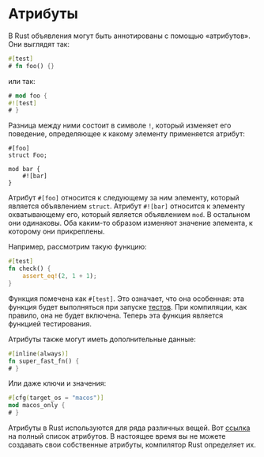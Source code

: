 # Атрибуты

В Rust объявления могут быть аннотированы с помощью «атрибутов». Они выглядят
так:

```rust
#[test]
# fn foo() {}
```

или так:

```rust
# mod foo {
#![test]
# }
```

Разница между ними состоит в символе `!`, который изменяет его поведение,
определяющее к какому элементу применяется атрибут:

```rust,ignore
#[foo]
struct Foo;

mod bar {
    #![bar]
}
```

Атрибут `#[foo]` относится к следующему за ним элементу, который является
объявлением `struct`. Атрибут `#![bar]` относится к элементу охватывающему его,
который является объявлением `mod`. В остальном они одинаковы. Оба каким-то
образом изменяют значение элемента, к которому они прикреплены.

Например, рассмотрим такую функцию:

```rust
#[test]
fn check() {
    assert_eq!(2, 1 + 1);
}
```

Функция помечена как `#[test]`. Это означает, что она особенная: эта функция
будет выполняться при запуске [тестов][tests]. При компиляции, как правило, она
не будет включена. Теперь эта функция является функцией тестирования.

[tests]: testing.html

Атрибуты также могут иметь дополнительные данные:

```rust
#[inline(always)]
fn super_fast_fn() {
# }
```

Или даже ключи и значения:

```rust
#[cfg(target_os = "macos")]
mod macos_only {
# }
```

Атрибуты в Rust используются для ряда различных вещей. Вот [ссылка][reference]
на полный список атрибутов. В настоящее время вы не можете создавать свои
собственные атрибуты, компилятор Rust определяет их.

[reference]: https://doc.rust-lang.org/stable/reference.html#attributes
